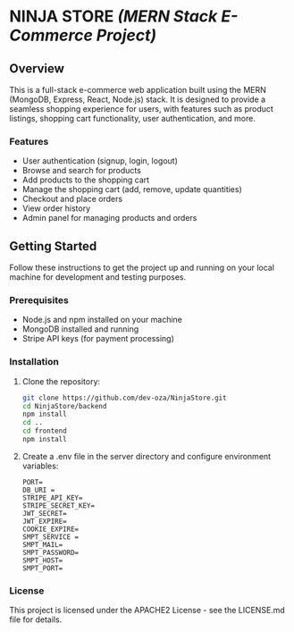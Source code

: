 # NINJA STORE _(MERN Stack E-Commerce Project)_

## Overview

This is a full-stack e-commerce web application built using the MERN (MongoDB, Express, React, Node.js) stack. It is designed to provide a seamless shopping experience for users, with features such as product listings, shopping cart functionality, user authentication, and more.

### Features

- User authentication (signup, login, logout)
- Browse and search for products
- Add products to the shopping cart
- Manage the shopping cart (add, remove, update quantities)
- Checkout and place orders
- View order history
- Admin panel for managing products and orders

## Getting Started

Follow these instructions to get the project up and running on your local machine for development and testing purposes.

### Prerequisites

- Node.js and npm installed on your machine
- MongoDB installed and running
- Stripe API keys (for payment processing)

### Installation

1. Clone the repository:

   ```bash
   git clone https://github.com/dev-oza/NinjaStore.git
   cd NinjaStore/backend 
   npm install 
   cd .. 
   cd frontend
   npm install
   ```
2. Create a .env file in the server directory and configure environment variables:
   ```.dotenv
   PORT=
   DB_URI =
   STRIPE_API_KEY=
   STRIPE_SECRET_KEY=
   JWT_SECRET=
   JWT_EXPIRE=
   COOKIE_EXPIRE=
   SMPT_SERVICE =
   SMPT_MAIL=
   SMPT_PASSWORD=
   SMPT_HOST=
   SMPT_PORT=
   ```

### License
This project is licensed under the APACHE2 License - see the LICENSE.md file for details.

